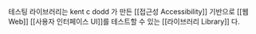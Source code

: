 테스팅 라이브러리는 kent c dodd 가 만든 [[접근성 Accessibility]] 기반으로 [[웹 Web]] [[사용자 인터페이스 UI]]를 테스트할 수 있는 [[라이브러리 Library]] 다.